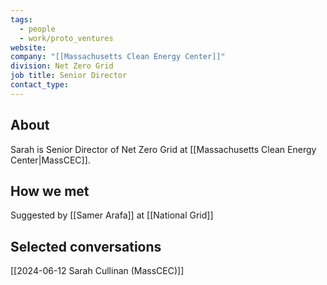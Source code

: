 ```yaml
---
tags:
  - people
  - work/proto_ventures
website: 
company: "[[Massachusetts Clean Energy Center]]"
division: Net Zero Grid
job title: Senior Director
contact_type:
---
```

## About
Sarah is Senior Director of Net Zero Grid at [[Massachusetts Clean Energy Center|MassCEC]].

## How we met
Suggested by [[Samer Arafa]] at [[National Grid]]

## Selected conversations
[[2024-06-12 Sarah Cullinan (MassCEC)]]